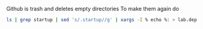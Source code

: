 Github is trash and deletes empty directories
To make them again do 
```bash
ls | grep startup | sed 's/.startup//g' | xargs -I % echo %: > lab.dep
```
